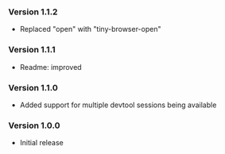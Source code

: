 ### Version 1.1.2
- Replaced "open" with "tiny-browser-open"

### Version 1.1.1
- Readme: improved

### Version 1.1.0
- Added support for multiple devtool sessions being available

### Version 1.0.0
- Initial release
